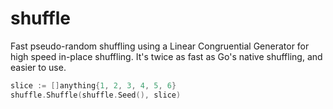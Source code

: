 # shuffle

Fast pseudo-random shuffling using a Linear Congruential Generator for high speed in-place shuffling. It's twice as fast as Go's native shuffling, and easier to use.

```go
slice := []anything{1, 2, 3, 4, 5, 6}
shuffle.Shuffle(shuffle.Seed(), slice)
```
